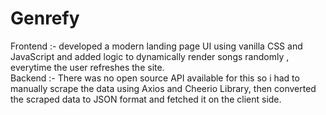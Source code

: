 # Genrefy
 
Frontend :- developed a modern landing page UI using vanilla CSS and JavaScript and added logic to dynamically render songs randomly , everytime the user refreshes the site.  
Backend :- There was no open source API available for this so i had to manually scrape the data using Axios and Cheerio Library, then converted the scraped data to JSON format and fetched it on the client side. 
